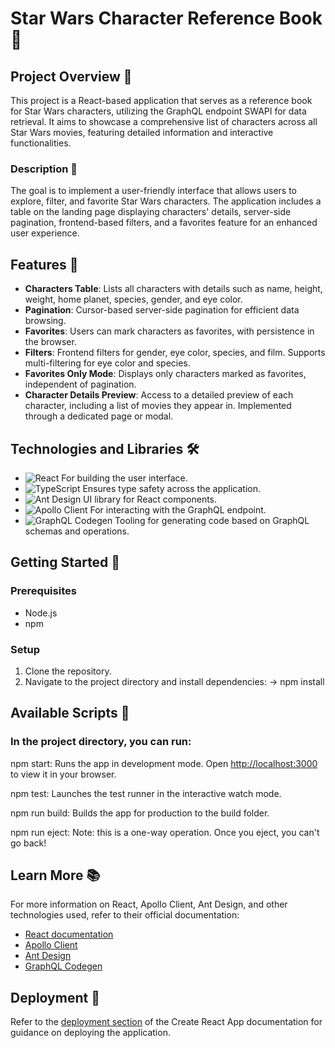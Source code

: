 # Star Wars Character Reference Book 🌌

## Project Overview 🚀

This project is a React-based application that serves as a reference book for Star Wars characters, utilizing the GraphQL endpoint SWAPI for data retrieval. It aims to showcase a comprehensive list of characters across all Star Wars movies, featuring detailed information and interactive functionalities.

### Description 📖

The goal is to implement a user-friendly interface that allows users to explore, filter, and favorite Star Wars characters. The application includes a table on the landing page displaying characters' details, server-side pagination, frontend-based filters, and a favorites feature for an enhanced user experience.

## Features 🌟

- **Characters Table**: Lists all characters with details such as name, height, weight, home planet, species, gender, and eye color.
- **Pagination**: Cursor-based server-side pagination for efficient data browsing.
- **Favorites**: Users can mark characters as favorites, with persistence in the browser.
- **Filters**: Frontend filters for gender, eye color, species, and film. Supports multi-filtering for eye color and species.
- **Favorites Only Mode**: Displays only characters marked as favorites, independent of pagination.
- **Character Details Preview**: Access to a detailed preview of each character, including a list of movies they appear in. Implemented through a dedicated page or modal.

## Technologies and Libraries 🛠️

- ![React](https://img.shields.io/badge/-React-61DAFB?logo=react&logoColor=white) For building the user interface.
- ![TypeScript](https://img.shields.io/badge/-TypeScript-3178C6?logo=typescript&logoColor=white) Ensures type safety across the application.
- ![Ant Design](https://img.shields.io/badge/-Ant%20Design-0170FE?logo=ant-design&logoColor=white) UI library for React components.
- ![Apollo Client](https://img.shields.io/badge/-Apollo%20Client-311C87?logo=apollo-graphql&logoColor=white) For interacting with the GraphQL endpoint.
- ![GraphQL Codegen](https://img.shields.io/badge/-GraphQL%20Codegen-E10098?logo=graphql&logoColor=white) Tooling for generating code based on GraphQL schemas and operations.

## Getting Started 🏁

### Prerequisites

- Node.js
- npm

### Setup

1. Clone the repository.
2. Navigate to the project directory and install dependencies:  -> npm install

## Available Scripts 📜

### In the project directory, you can run:

npm start: Runs the app in development mode. Open <http://localhost:3000> to view it in your browser.

npm test: Launches the test runner in the interactive watch mode.

npm run build: Builds the app for production to the build folder.

npm run eject: Note: this is a one-way operation. Once you eject, you can't go back!

## Learn More 📚

For more information on React, Apollo Client, Ant Design, and other technologies used, refer to their official documentation:

- [React documentation](https://reactjs.org/)
- [Apollo Client](https://www.apollographql.com/docs/react/)
- [Ant Design](https://ant.design/)
- [GraphQL Codegen](https://www.graphql-code-generator.com/)

## Deployment 🚀

Refer to the [deployment section](https://facebook.github.io/create-react-app/docs/deployment) of the Create React App documentation for guidance on deploying the application.